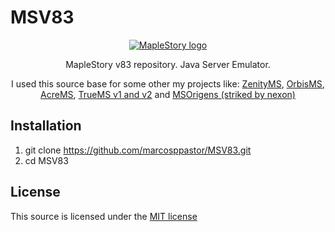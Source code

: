# MSV83
<p align="center">
  <a href="#">
    <img src="https://nxl.nxfs.nexon.com/media/1475/ms_launcher_logo_-2x.png" alt="MapleStory logo">
  </a>
</p>
<p align="center">MapleStory v83 repository. Java Server Emulator.</p>
<p align="center">I used this source base for some other my projects like: <a href="https://www.youtube.com/results?search_query=ZenityMS" target="_blank">ZenityMS</a>, <a href="https://www.youtube.com/results?search_query=OrbisMS+Orbis+MapleStory" target="_blank">OrbisMS</a>, <a href="https://www.youtube.com/results?search_query=AcreMS" target="_blank">AcreMS</a>, <a href="https://www.youtube.com/results?search_query=TrueMS" target="_blank">TrueMS v1 and v2</a> and <a href="https://www.youtube.com/results?search_query=MapleStory+Origens" target="_blank">MSOrigens (striked by nexon)</a></p>

## Installation
1. git clone https://github.com/marcosppastor/MSV83.git
2. cd MSV83

## License
This source is licensed under the <a href="https://opensource.org/licenses/MIT">MIT license</a>

